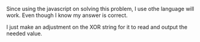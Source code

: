 Since using the javascript on solving this problem, I use othe language will work. Even though I know my answer is correct. 

I just make an adjustment on the XOR string for it to read and output the needed value. 